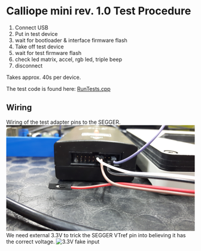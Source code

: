 # Calliope mini rev. 1.0 Test Procedure

1. Connect USB
2. Put in test device
3. wait for bootloader & interface firmware flash
4. Take off test device
6. wait for test firmware flash
7. check led matrix, accel, rgb led, triple beep
8. disconnect

Takes approx. 40s per device.

The test code is found here: [RunTests.cpp](https://github.com/calliope-mini/calliope-demo/blob/v3.0.0/source/RunTests.cpp)

## Wiring

Wiring of the test adapter pins to the SEGGER.
![SEGGER connections](img/segger_in.jpg)
We need external 3.3V to trick the SEGGER VTref pin into believing it has the correct voltage.
![3.3V fake input](img/3v3_fake.jpg)
